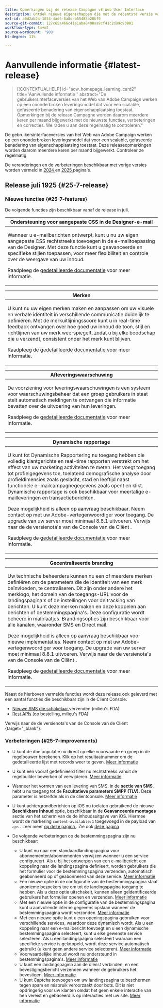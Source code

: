 ```yaml
---
title: Opmerkingen bij de release Campagne v8 Web User Interface
description: Ontdek nieuwe eigenschappen die met de recentste versie van de Gebruikersinterface van het Web van de Campagne komen
exl-id: a0d2ab24-1854-4ad6-8a8c-b55488b20bf9
source-git-commit: 127c65a466c41e1aba8408aa9cf41c2d89c93801
workflow-type: tm+mt
source-wordcount: '900'
ht-degree: 11%

---
```


# Aanvullende informatie  {#latest-release}

>[!CONTEXTUALHELP]
>id="acw_homepage_learning_card2"
>title="Aanvullende informatie "
>abstract="De gebruikersinterfaceversies van het Web van Adobe Campaign werken op een ononderbroken leveringsmodel dat voor een scalable, gefaseerde benadering van eigenschapplaatsing toestaat. Opmerkingen bij de release Campagne worden daarom meerdere keren per maand bijgewerkt met de nieuwste functies, verbeteringen en correcties. We raden u aan deze regelmatig te controleren."

De gebruikersinterfaceversies van het Web van Adobe Campaign werken op een ononderbroken leveringsmodel dat voor een scalable, gefaseerde benadering van eigenschapplaatsing toestaat. Deze releaseopmerkingen worden daarom meerdere keren per maand bijgewerkt. Controleer ze regelmatig.

De veranderingen en de verbeteringen beschikbaar met vorige versies worden vermeld in [ 2024 ](release-notes-24.md) en [ 2025 ](release-notes-25.md) pagina&#39;s.

## Release juli 1925 {#25-7-release}

### Nieuwe functies {#25-7-features}

De volgende functies zijn beschikbaar vanaf de release in juli.

<!--table>
<thead>
<tr>
<th><strong>Multilingual email and SMS</strong><br/></th>
</tr>
</thead>
<tbody>
<tr>
<td>
<p>You can now send multiple email and SMS deliveries in different languages in Adobe Campaign Web UI. The multilingual delivery feature allows you to choose the default language of your delivery as well as the different languages in which the delivery can be sent. You can also preview these deliveries in the languages you have chosen.
</p>
<p>For Multilingual email, your server must be upgraded to 8.8.1 minimum. Refer to the Client Console <a href="https://experienceleague.adobe.com/docs/campaign/campaign-v8/releases/release-notes.html" target="_blank">release notes</a>.
<p>For more information, refer to the <a href="../email/edit-content.md#multilingual-delivery">detailed documentation</a>.</p>
</td>
</tr>
</tbody>
</table-->

<!--table>
<thead>
<tr>
<th><strong>Custom channel for API deliveries</strong><br/></th>
</tr>
</thead>
<tbody>
<tr>
<td>
<p>You can now, directly from Adobe Campaign Web UI, orchestrate and execute deliveries based on custom API channels. These deliveries can be standalone or part of a workflow. The configuration of the custom API channel is performed in the console.</p>
<p>For more information, refer to the detailed documentation.</p>
</td>
</tr>
</tbody>
</table-->

<table>
<thead>
<tr>
<th><strong>Ondersteuning voor aangepaste CSS in de Designer-e-mail</strong><br/></th>
</tr>
</thead>
<tbody>
<tr>
<td>
<p>Wanneer u e-mailberichten ontwerpt, kunt u nu uw eigen aangepaste CSS rechtstreeks toevoegen in de e-mailtoepassing van de Designer. Met deze functie kunt u geavanceerde en specifieke stijlen toepassen, voor meer flexibiliteit en controle over de weergave van uw inhoud.</p>
<p>Raadpleeg de <a href="../email/custom-css.md">gedetailleerde documentatie</a> voor meer informatie.</p>
</td>
</tr>
</tbody>
</table>

<table>
<thead>
<tr>
<th><strong>Merken</strong><br/></th>
</tr>
</thead>
<tbody>
<tr>
<td>
<p>U kunt nu uw eigen merken maken en aanpassen om uw visuele en verbale identiteit in verschillende communicatie duidelijk te definiëren. Met de merkuitlijningsscore kunt u in real-time feedback ontvangen over hoe goed uw inhoud de toon, stijl en richtlijnen van uw merk weerspiegelt, zodat u bij elke boodschap die u verzendt, consistent onder het merk kunt blijven.
</p>
<p>Raadpleeg de <a href="../content/brands.md">gedetailleerde documentatie</a> voor meer informatie.</p>
</td>
</tr>
</tbody>
</table>

<table>
<thead>
<tr>
<th><strong>Afleveringswaarschuwing</strong><br/></th>
</tr>
</thead>
<tbody>
<tr>
<td>
<p>De voorziening voor leveringswaarschuwingen is een systeem voor waarschuwingsbeheer dat een groep gebruikers in staat stelt automatisch meldingen te ontvangen die informatie bevatten over de uitvoering van hun leveringen.</p>
<p>Raadpleeg de <a href="../msg/delivery-alerting.md">gedetailleerde documentatie</a> voor meer informatie.</p>
</td>
</tr>
</tbody>
</table>

<!--table>
<thead>
<tr>
<th><strong>Landing pages improvements</strong><br/></th>
</tr>
</thead>
<tbody>
<tr>
<td>
<p>The following improvements to landing pages are now available:</p>
<ul>
    <li>You can now reference a default subscription/unsubscription landing page when configuring a service. When designing an email, if you define a link to that landing page, users submitting the landing page form are automatically subscribed to or unsubscribed from this service. <a href="../audience/manage-services.md#create-service">Read more</a></li>
    <li>A new option in the landing page configuration allows anonymous visitors to access the landing page. If you unselect this option, only identified users can access and submit the form. <a href="../landing-pages/create-lp.md#create-landing-page">Read more</a></li>
    <li>A new option in the landing page configuration allows to store additional internal data when the landing page is being submitted. <a href="../landing-pages/create-lp.md#create-landing-page">Read more</a></li>
    <li>A new option enables to use a landing page for several services, making it dynamic. When adding a link to an email, if you select a dynamic landing page, you can select any service. If you select a landing page that has a specific service associated, this service will be automatically used (you cannot select another one). <a href="../landing-pages/create-lp.md#define-actions-on-form-submission">Read more</a></li>
    <li>Conditional content is now supported in landing pages. <a href="../landing-pages/lp-content.md">Read more</a></li>
    <li>You can link a landing page to a service, and send a confirmation message when users validate it. <a href="../landing-pages/lp-content.md#lp-message">Read more</a></li>
    <li>You can add captcha to protect your landing page from spam and abuse caused by bots. This is non-intrusive for your customers since it does not require any interaction from them and is based on interactions with your site. <a href="../landing-pages/create-lp.md#captcha">Read more</a></li>
</ul>
</td>
</tr>
</tbody>
</table-->


<table>
<thead>
<tr>
<th><strong>Dynamische rapportage</strong><br/></th>
</tr>
</thead>
<tbody>
<tr>
<td>
<p>U kunt tot Dynamische Rapportering nu toegang hebben die volledig klantgerichte en real-time rapporten verstrekt om het effect van uw marketing activiteiten te meten. Het voegt toegang tot profielgegevens toe, toelatend demografische analyse door profieldimensies zoals geslacht, stad en leeftijd naast functionele e-mailcampagnegegevens zoals opent en klikt. Dynamische rapportage is ook beschikbaar voor meertalige e-mailleveringen en transactieberichten.</p>
<p>Deze mogelijkheid is alleen op aanvraag beschikbaar. Neem contact op met uw Adobe-vertegenwoordiger voor toegang. De upgrade van uw server moet minimaal 8.8.1 uitvoeren. Verwijs naar de de versienota's van de Console van de Cliënt <a href="https://experienceleague.adobe.com/docs/campaign/campaign-v8/releases/release-notes.html" target="_blank"> </a>.
<p>Raadpleeg de <a href="../reporting/dynamic-reporting/get-started-reporting.md">gedetailleerde documentatie</a> voor meer informatie.</p>
</td>
</tr>
</tbody>
</table>

<table>
<thead>
<tr>
<th><strong>Gecentraliseerde branding</strong><br/></th>
</tr>
</thead>
<tbody>
<tr>
<td>
<p>Uw technische beheerders kunnen nu een of meerdere merken definiëren om de parameters die de identiteit van een merk beïnvloeden, te centraliseren. Dit zijn onder andere het merklogo, het domein van de toegangs-URL voor de landingspagina's of de instellingen voor de tracking van berichten. U kunt deze merken maken en deze koppelen aan berichten of bestemmingspagina's. Deze configuratie wordt beheerd in malplaatjes. Brandingsopties zijn beschikbaar voor alle kanalen, waaronder SMS en Direct mail.</p>
<p>Deze mogelijkheid is alleen op aanvraag beschikbaar voor nieuwe implementaties. Neem contact op met uw Adobe-vertegenwoordiger voor toegang. De upgrade van uw server moet minimaal 8.8.1 uitvoeren. Verwijs naar de de versienota's van de Console van de Cliënt <a href="https://experienceleague.adobe.com/docs/campaign/campaign-v8/releases/release-notes.html" target="_blank"> </a>.
<p>Raadpleeg de <a href="../administration/branding/branding-gs.md">gedetailleerde documentatie</a> voor meer informatie.</p>
</td>
</tr>
</tbody>
</table>

Naast de hierboven vermelde functies wordt deze release ook geleverd met een aantal functies die beschikbaar zijn in de Client Console:

* [ Nieuwe SMS die schakelaar ](https://experienceleague.adobe.com/docs/campaign/campaign-v8/send/sms/sms.html) verzenden (milieu&#39;s FDA)
* [ Rest APIs ](https://experienceleague.adobe.com/docs/campaign/campaign-v8/developer/apis/get-started-apis.html) (op bestelling, milieu&#39;s FDA)

Verwijs naar de de versienota&#39;s van de Console van de Cliënt [ ](https://experienceleague.adobe.com/docs/campaign/campaign-v8/releases/release-notes.html){target="_blank"}.

<!--

### Features previously in Limited Availability {#25-7-limited} 

>[!AVAILABILITY]
>
>To benefit from these updates, your server must be upgrated to 8.8.1 mininum. Refer to the Client Console [release notes](https://experienceleague.adobe.com/docs/campaign/campaign-v8/releases/release-notes.html){target="_blank"}.

Previously released in Limited Availability, the following capabilities are now available to all environments (General Availability):

* **Multilingual delivery creation** - You can now send multiple email deliveries in different languages in Adobe Campaign Web User Interface. The Multilingual delivery feature allows you to choose the default language of your delivery as well as the different languages in which the delivery can be sent. You can also preview these deliveries in the languages you have chosen. [Read more](../email/edit-content.md#multilingual-delivery).


* **Visual fragments** - You can now create, use and archive content fragments. Visual fragments are pre-defined visual blocks that you can reuse across multiple email deliveries, or in content templates. [Learn more](https://experienceleague.adobe.com/docs/campaign-web/v8/content/manage-reusable-content/fragments/fragments.html){target="_blank"}

* **Delivery alerting** - The Delivery alerting feature is an alert management system that enables a group of users to automatically receive notifications containing information on the execution of their deliveries. [Read more](../msg/delivery-alerting.md)


* **Landing pages improvements** - The following improvements to landing pages are now available:

    * You can now reference a default subscription/unsubscription landing page when configuring a service. When designing an email, if you define a link to that landing page, users submitting the landing page form are automatically subscribed to or unsubscribed from this service. [Read more](../audience/manage-services.md#create-service)
    * A new option in the landing page configuration allows anonymous visitors to access the landing page. If you unselect this option, only identified users can access and submit the form. [Read more](../landing-pages/create-lp.md#create-landing-page)
    * A new option in the landing page configuration allows to store additional internal data when the landing page is being submitted. [Read more](../landing-pages/create-lp.md#create-landing-page)
    * A new option enables to use a landing page for several services, making it dynamic. When adding a link to an email, if you select a dynamic landing page, you can select any service. If you select a landing page that has a specific service associated, this service will be automatically used (you cannot select another one). [Read more](../landing-pages/create-lp.md#define-actions-on-form-submission)
    * Conditional content is now supported in landing pages. [Read more](../landing-pages/lp-content.md)
    * You can link a landing page to a service, and send a confirmation message when users validate it. [Learn more](../landing-pages/lp-content.md#lp-message)
    * You can add captcha to protect your landing page from spam and abuse caused by bots. This is non-intrusive for your customers since it does not require any interaction from them and is based on interactions with your site. [Learn more](../landing-pages/create-lp.md#captcha)

Previously released in Limited Availability, the following capabilities are now available **on demand**:

* **Dynamic Reporting** - You can now access Dynamic Reporting which provides fully customizable and real-time reports to measure the impact of your marketing activities. It adds access to profile data, enabling demographic analysis by profile dimensions such as gender, city and age in addition to functional email campaign data like opens and clicks. Dynamic reporting is also available for multilingual email deliveries and transactional messages. [Read more](../reporting/dynamic-reporting/get-started-reporting.md)

* **Centralized Branding** -  Your technical administrators can now define one or several brands to centralize the parameters that affect a brand's identity. This includes the brand logo, the domain of the landing pages' access URL, or message tracking settings. You can create these brands and link them to messages or landing pages. This configuration is managed in templates. Branding options are available for all channels, including SMS and Direct mail. [Read more](../administration/branding/branding-gs.md){target="_blank"}

    >[!NOTE]
    >
    >This feature is only available for new implementations.

In addition to the features listed above, this release also comes with a set of functionalities available in the Client Console:

* [New SMS sending connector](https://experienceleague.adobe.com/docs/campaign/campaign-v8/send/sms/sms.html) (FDA environments)
* [Rest APIs](https://experienceleague.adobe.com/docs/campaign/campaign-v8/developer/apis/get-started-apis.html) (on demand, FDA environments)

Refer to the Client Console [release notes](https://experienceleague.adobe.com/docs/campaign/campaign-v8/releases/release-notes.html){target="_blank"}.

-->

### Verbeteringen {#25-7-improvements}

* U kunt de doelpopulatie nu direct op elke voorwaarde en groep in de regelbouwer berekenen. Klik op het resultaatnummer om de gedetailleerde lijst met records weer te geven. [Meer informatie](../query/build-query.md#validate-query)

* U kunt een vooraf gedefinieerd filter nu rechtstreeks vanuit de regelbuilder bewerken of verwijderen. [Meer informatie](../get-started/predefined-filters.md#manage-predefined-filter)

* Wanneer het vormen van een levering van SMS, in de **sectie van SMS**, hebt u nu toegang tot de **Facultatieve parameters SMPP (TLV)**. Deze parameter is hetzelfde als in de clientconsole. [Meer informatie](../advanced-settings/delivery-settings.md#sms-tab)

* U kunt achtergrondberichten op iOS nu toelaten gebruikend de nieuwe **Beschikbare Inhoud** optie, beschikbaar in de **Geavanceerde montages** sectie van het scherm van de de inhoudsuitgave van iOS. Hiermee wordt de markering `content-available:1` toegevoegd in de payload van `aps` . Leer meer [ op deze pagina ](../push/content-push.md). Zie ook [ deze pagina ](../push/rich-push-ios.md)

* De volgende verbeteringen op de bestemmingspagina zijn nu beschikbaar:

   * U kunt nu naar een standaardlandingspagina voor abonnementen/abonnementen verwijzen wanneer u een service configureert. Als u bij het ontwerpen van een e-mailbericht een koppeling naar die landingspagina definieert, worden gebruikers die het formulier voor de bestemmingspagina verzenden, automatisch geabonneerd op of geabonneerd van deze service. [Meer informatie](../audience/manage-services.md#create-service)
   * Een nieuwe optie in de configuratie van de bestemmingspagina staat anonieme bezoekers toe om tot de landingspagina toegang te hebben. Als u deze optie uitschakelt, kunnen alleen geïdentificeerde gebruikers het formulier openen en verzenden. [Meer informatie](../landing-pages/create-lp.md#create-landing-page)
   * Met een nieuwe optie in de configuratie van de bestemmingspagina kunt u aanvullende interne gegevens opslaan wanneer de bestemmingspagina wordt verzonden. [Meer informatie](../landing-pages/create-lp.md#create-landing-page)
   * Met een nieuwe optie kunt u een openingspagina gebruiken voor verschillende services, waardoor deze dynamisch wordt. Als u een koppeling naar een e-mailbericht toevoegt en u een dynamische bestemmingspagina selecteert, kunt u elke gewenste service selecteren. Als u een landingspagina selecteert waaraan een specifieke service is gekoppeld, wordt deze service automatisch gebruikt (u kunt geen andere service selecteren). [Meer informatie](../landing-pages/create-lp.md#define-actions-on-form-submission)
   * Voorwaardelijke inhoud wordt nu ondersteund in bestemmingspagina&#39;s. [Meer informatie](../landing-pages/lp-content.md)
   * U kunt een landingspagina aan de dienst verbinden, en een bevestigingsbericht verzenden wanneer de gebruikers het bevestigen. [Meer informatie](../landing-pages/lp-content.md#lp-message)
   * U kunt Captcha toevoegen om uw landingspagina te beschermen tegen spam en misbruik veroorzaakt door bots. Dit is niet opdringerig voor uw klanten omdat het geen enkele interactie van hen vereist en gebaseerd is op interacties met uw site. [Meer informatie](../landing-pages/create-lp.md#captcha)
